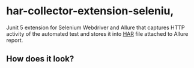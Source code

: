 # har-collector-extension-seleniu,

Junit 5 extension for Selenium Webdriver and Allure that captures HTTP activity of the automated test and stores it into [HAR](https://en.wikipedia.org/wiki/HAR_(file_format)) file attached to Allure report.

## How does it look?
